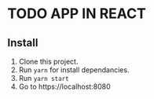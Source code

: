 # TODO APP IN REACT

## Install

1. Clone this project.
2. Run ```yarn``` for install dependancies.
3. Run ```yarn start```
4. Go to https://localhost:8080
